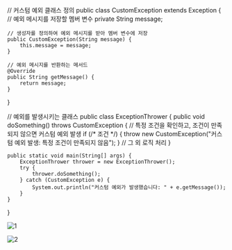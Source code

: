 // 커스텀 예외 클래스 정의
public class CustomException extends Exception {
    // 예외 메시지를 저장할 멤버 변수
    private String message;

    // 생성자를 정의하여 예외 메시지를 받아 멤버 변수에 저장
    public CustomException(String message) {
        this.message = message;
    }

    // 예외 메시지를 반환하는 메서드
    @Override
    public String getMessage() {
        return message;
    }
}

// 예외를 발생시키는 클래스
public class ExceptionThrower {
    public void doSomething() throws CustomException {
        // 특정 조건을 확인하고, 조건이 만족되지 않으면 커스텀 예외 발생
        if (/* 조건 */) {
            throw new CustomException("커스텀 예외 발생: 특정 조건이 만족되지 않음");
        }
        // 그 외 로직 처리
    }

    public static void main(String[] args) {
        ExceptionThrower thrower = new ExceptionThrower();
        try {
            thrower.doSomething();
        } catch (CustomException e) {
            System.out.println("커스텀 예외가 발생했습니다: " + e.getMessage());
        }
    }
}

![1](https://github.com/peteryu24/petercoding-java/assets/67302252/98ef1561-6478-4d99-8675-53677a5132fa)

![2](https://github.com/peteryu24/petercoding-java/assets/67302252/54aa5bca-a51a-48d3-9f20-95ee90d57d6b)



